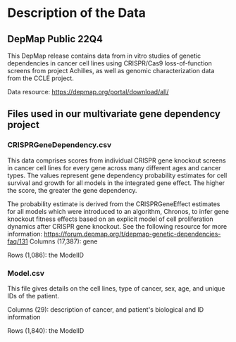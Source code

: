# Description of the Data

## DepMap Public 22Q4

This DepMap release contains data from in vitro studies of genetic dependencies in cancer cell lines using CRISPR/Cas9 loss-of-function screens from project Achilles, as well as genomic characterization data from the CCLE project.

Data resource:
https://depmap.org/portal/download/all/

## Files used in our multivariate gene dependency project

### CRISPRGeneDependency.csv

This data comprises scores from individual CRISPR gene knockout screens in cancer cell lines for every gene across many different ages and cancer types.
The values represent gene dependency probability estimates for cell survival and growth for all models in the integrated gene effect.
The higher the score, the greater the gene dependency. 

The probability estimate is derived from the CRISPRGeneEffect estimates for all models which were introduced to an algorithm, Chronos, to infer gene knockout fitness effects based on an explicit model of cell proliferation dynamics after CRISPR gene knockout.
See the following resource for more information: https://forum.depmap.org/t/depmap-genetic-dependencies-faq/131
Columns (17,387): gene

Rows (1,086): the ModelID

### Model.csv

This file gives details on the cell lines, type of cancer, sex, age, and unique IDs of the patient.

Columns (29): description of cancer, and patient's biological and ID information

Rows (1,840): the ModelID
